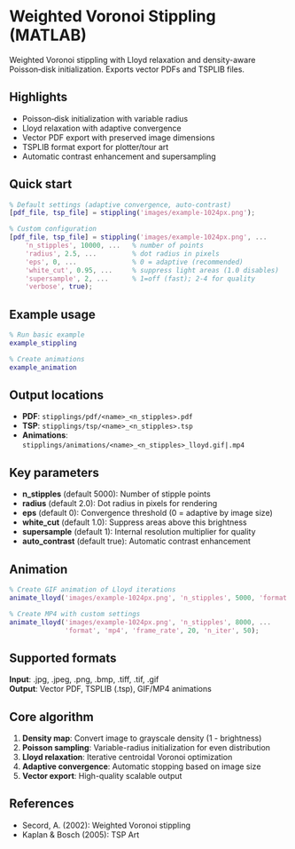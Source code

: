 # Weighted Voronoi Stippling (MATLAB)

Weighted Voronoi stippling with Lloyd relaxation and density-aware Poisson‑disk initialization. Exports vector PDFs and TSPLIB files.

## Highlights
- Poisson‑disk initialization with variable radius
- Lloyd relaxation with adaptive convergence
- Vector PDF export with preserved image dimensions
- TSPLIB format export for plotter/tour art
- Automatic contrast enhancement and supersampling

## Quick start
```matlab
% Default settings (adaptive convergence, auto-contrast)
[pdf_file, tsp_file] = stippling('images/example-1024px.png');

% Custom configuration
[pdf_file, tsp_file] = stippling('images/example-1024px.png', ...
    'n_stipples', 10000, ...   % number of points
    'radius', 2.5, ...         % dot radius in pixels  
    'eps', 0, ...              % 0 = adaptive (recommended)
    'white_cut', 0.95, ...     % suppress light areas (1.0 disables)
    'supersample', 2, ...      % 1=off (fast); 2-4 for quality
    'verbose', true);
```

## Example usage
```matlab
% Run basic example
example_stippling

% Create animations
example_animation
```

## Output locations
- **PDF**: `stipplings/pdf/<name>_<n_stipples>.pdf`
- **TSP**: `stipplings/tsp/<name>_<n_stipples>.tsp`
- **Animations**: `stipplings/animations/<name>_<n_stipples>_lloyd.gif|.mp4`

## Key parameters
- **n_stipples** (default 5000): Number of stipple points
- **radius** (default 2.0): Dot radius in pixels for rendering
- **eps** (default 0): Convergence threshold (0 = adaptive by image size)
- **white_cut** (default 1.0): Suppress areas above this brightness
- **supersample** (default 1): Internal resolution multiplier for quality
- **auto_contrast** (default true): Automatic contrast enhancement

## Animation
```matlab
% Create GIF animation of Lloyd iterations
animate_lloyd('images/example-1024px.png', 'n_stipples', 5000, 'format', 'gif');

% Create MP4 with custom settings
animate_lloyd('images/example-1024px.png', 'n_stipples', 8000, ...
              'format', 'mp4', 'frame_rate', 20, 'n_iter', 50);
```

## Supported formats
**Input**: .jpg, .jpeg, .png, .bmp, .tiff, .tif, .gif  
**Output**: Vector PDF, TSPLIB (.tsp), GIF/MP4 animations

## Core algorithm
1. **Density map**: Convert image to grayscale density (1 - brightness)
2. **Poisson sampling**: Variable-radius initialization for even distribution  
3. **Lloyd relaxation**: Iterative centroidal Voronoi optimization
4. **Adaptive convergence**: Automatic stopping based on image size
5. **Vector export**: High-quality scalable output

## References
- Secord, A. (2002): Weighted Voronoi stippling
- Kaplan & Bosch (2005): TSP Art
